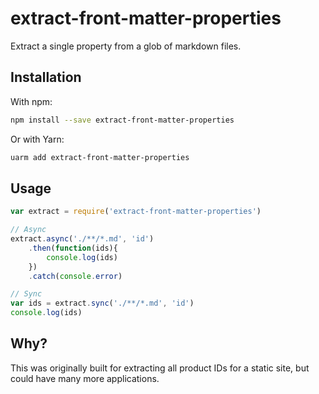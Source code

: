 # extract-front-matter-properties

Extract a single property from a glob of markdown files.

## Installation

With npm:

```bash
npm install --save extract-front-matter-properties
```

Or with Yarn:

```bash
uarm add extract-front-matter-properties
```

## Usage

```javascript
var extract = require('extract-front-matter-properties')

// Async
extract.async('./**/*.md', 'id')
	.then(function(ids){
		console.log(ids)
	})
	.catch(console.error)

// Sync
var ids = extract.sync('./**/*.md', 'id')
console.log(ids)

```

## Why?

This was originally built for extracting all product IDs for a static site, but could have many more applications.